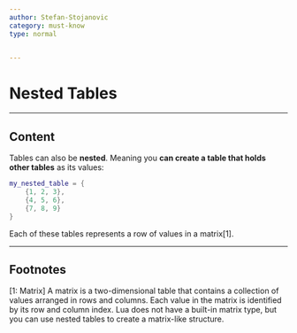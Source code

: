 ```yaml
---
author: Stefan-Stojanovic
category: must-know
type: normal


---
```


# Nested Tables

---

## Content

Tables can also be **nested**. Meaning you **can create a table that holds other tables** as its values:

```lua
my_nested_table = {
    {1, 2, 3},
    {4, 5, 6},
    {7, 8, 9}
}
```

Each of these tables represents a row of values in a matrix[1].

---
## Footnotes

[1: Matrix]
A matrix is a two-dimensional table that contains a collection of values arranged in rows and columns. Each value in the matrix is identified by its row and column index. Lua does not have a built-in matrix type, but you can use nested tables to create a matrix-like structure.